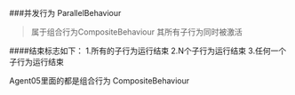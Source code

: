 ###并发行为 ParallelBehaviour
>属于组合行为CompositeBehaviour
其所有子行为同时被激活

####结束标志如下：
1.所有的子行为运行结束
2.N个子行为运行结束
3.任何一个子行为运行结束

Agent05里面的都是组合行为 CompositeBehaviour